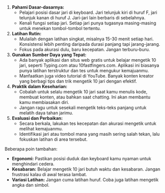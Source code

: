 1.  **Pahami Dasar-dasarnya:**
    * Pelajari posisi dasar jari di keyboard. Jari telunjuk kiri di huruf F, jari telunjuk kanan di huruf J. Jari-jari lain berbaris di sebelahnya.
    * Kenali fungsi setiap jari. Setiap jari punya tugasnya masing-masing untuk menekan tombol-tombol tertentu.
2.  **Latihan Rutin:**
    * Mulailah dengan latihan singkat, misalnya 15-30 menit setiap hari. Konsistensi lebih penting daripada durasi panjang tapi jarang-jarang.
    * Fokus pada akurasi dulu, baru kecepatan. Jangan terburu-buru.
3.  **Gunakan Sumber Daya yang Tepat:**
    * Ada banyak aplikasi dan situs web gratis untuk belajar mengetik 10 jari, seperti Typing.com atau 10fastfingers.com. Aplikasi ini biasanya punya latihan terstruktur dan tes untuk mengukur kemajuanmu.
    * Manfaatkan juga video tutorial di YouTube. Banyak konten kreator yang berbagi tips dan trik mengetik 10 jari dengan efektif.
4.  **Praktik dalam Keseharian:**
    * Cobalah untuk selalu mengetik 10 jari saat kamu menulis kode, membuat konten, atau bahkan saat chatting. Ini akan membantu kamu membiasakan diri.
    * Jangan ragu untuk sesekali mengetik teks-teks panjang untuk melatih daya tahan jarimu.
5.  **Evaluasi dan Perbaikan:**
    * Secara berkala, lakukan tes kecepatan dan akurasi mengetik untuk melihat kemajuanmu.
    * Identifikasi jari atau tombol mana yang masih sering salah tekan, lalu fokuskan latihan di area tersebut.

Beberapa poin tambahan:

* **Ergonomi:** Pastikan posisi duduk dan keyboard kamu nyaman untuk menghindari cedera.
* **Kesabaran:** Belajar mengetik 10 jari butuh waktu dan kesabaran. Jangan frustrasi kalau di awal terasa lambat.
* **Variasi Latihan:** Jangan cuma latihan huruf. Coba juga latihan mengetik angka dan simbol.